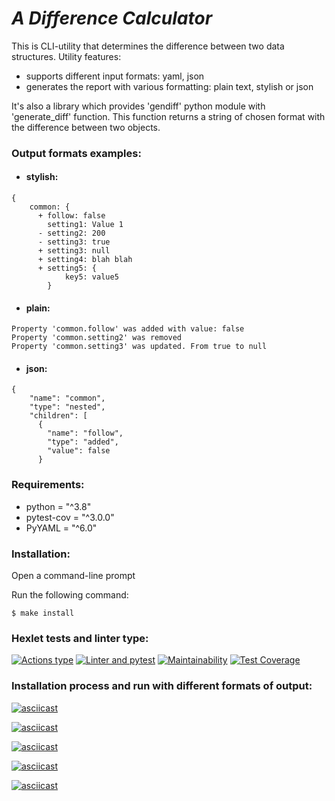 # ***A Difference Calculator***
This is CLI-utility that determines the difference between two data structures.
Utility features:
+ supports different input formats: yaml, json
+ generates the report with various formatting: plain text, stylish or json

It's also a library which provides 'gendiff' python module with 'generate_diff' function. 
This function returns a string of chosen format with the difference between two objects.
### Output formats examples:
+ #### stylish:
```
{
    common: {
      + follow: false
        setting1: Value 1
      - setting2: 200
      - setting3: true
      + setting3: null
      + setting4: blah blah
      + setting5: {
            key5: value5
        }
```
+ #### plain:
```
Property 'common.follow' was added with value: false
Property 'common.setting2' was removed
Property 'common.setting3' was updated. From true to null
```
+ #### json:
```
{
    "name": "common",
    "type": "nested",
    "children": [
      {
        "name": "follow",
        "type": "added",
        "value": false
      }
```
### Requirements:
- python = "^3.8"
- pytest-cov = "^3.0.0"
- PyYAML = "^6.0"
### Installation:
Open a command-line prompt

Run the following command:
```
$ make install
```

### Hexlet tests and linter type:
[![Actions type](https://github.com/Terzia/python-project-50/workflows/hexlet-check/badge.svg)](https://github.com/Terzia/python-project-50/actions)
[![Linter and pytest](https://github.com/Terzia/python-project-50/actions/workflows/Check.yml/badge.svg "Linter and pytest")](https://github.com/Terzia/python-project-50/actions/workflows/Check.yml)
[![Maintainability](https://api.codeclimate.com/v1/badges/f2e6772428d191c6fcf1/maintainability)](https://codeclimate.com/github/Terzia/python-project-50/maintainability)
[![Test Coverage](https://api.codeclimate.com/v1/badges/f2e6772428d191c6fcf1/test_coverage)](https://codeclimate.com/github/Terzia/python-project-50/test_coverage)
<br/>

### Installation process and run with different formats of output:
[![asciicast](https://asciinema.org/a/HN6hG3yL4riHVCeSiTv2g7sid.svg)](https://asciinema.org/a/HN6hG3yL4riHVCeSiTv2g7sid)

[![asciicast](https://asciinema.org/a/jCZtKl6pVOibWgJg1sqj216ID.svg)](https://asciinema.org/a/jCZtKl6pVOibWgJg1sqj216ID)

[![asciicast](https://asciinema.org/a/ZpT8uNb1TQRm3W3Ejwbenh4Sn.svg)](https://asciinema.org/a/ZpT8uNb1TQRm3W3Ejwbenh4Sn)

[![asciicast](https://asciinema.org/a/jWykAHaVV8cauhq5Y1iFBHSE1.svg)](https://asciinema.org/a/jWykAHaVV8cauhq5Y1iFBHSE1)

[![asciicast](https://asciinema.org/a/kOwtrOiIiHWyQJWD5ER7L6ABU.svg)](https://asciinema.org/a/kOwtrOiIiHWyQJWD5ER7L6ABU)
